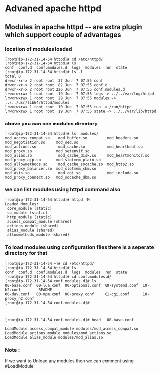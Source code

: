 # Advaned apache httpd 

## Modules in apache httpd -- are extra plugin which support couple of advantages 

### location of modules loaded 

```
[root@ip-172-31-14-54 httpd]# cd /etc/httpd/
[root@ip-172-31-14-54 httpd]# ls
conf  conf.d  conf.modules.d  logs  modules  run  state
[root@ip-172-31-14-54 httpd]# ls -l
total 0
drwxr-xr-x 2 root root  37 Jun  7 07:55 conf
drwxr-xr-x 2 root root  82 Jun  7 07:55 conf.d
drwxr-xr-x 2 root root 226 Jun  7 07:55 conf.modules.d
lrwxrwxrwx 1 root root  19 Jun  7 07:55 logs -> ../../var/log/httpd
lrwxrwxrwx 1 root root  29 Jun  7 07:55 modules -> ../../usr/lib64/httpd/modules
lrwxrwxrwx 1 root root  10 Jun  7 07:55 run -> /run/httpd
lrwxrwxrwx 1 root root  19 Jun  7 07:55 state -> ../../var/lib/httpd
```

### above you can see modules directory 

```
[root@ip-172-31-14-54 httpd]# ls  modules/
mod_access_compat.so    mod_buffer.so         mod_headers.so              mod_negotiation.so     mod_sed.so
mod_actions.so          mod_cache.so          mod_heartbeat.so            mod_proxy.so           mod_setenvif.so
mod_alias.so            mod_cache_disk.so     mod_heartmonitor.so         mod_proxy_ajp.so       mod_slotmem_plain.so
mod_allowmethods.so     mod_cache_socache.so  mod_http2.so                mod_proxy_balancer.so  mod_slotmem_shm.so
mod_asis.so             mod_cgi.so            mod_include.so              mod_proxy_connect.so   mod_socache_dbm.so
```

### we can list modules using httpd command also 

```
[root@ip-172-31-14-54 httpd]# httpd -M 
Loaded Modules:
 core_module (static)
 so_module (static)
 http_module (static)
 access_compat_module (shared)
 actions_module (shared)
 alias_module (shared)
 allowmethods_module (shared)

```

### To load modules using configuration files there is a seperate directory for that

```
[root@ip-172-31-14-54 ~]# cd /etc/httpd/
[root@ip-172-31-14-54 httpd]# ls
conf  conf.d  conf.modules.d  logs  modules  run  state
[root@ip-172-31-14-54 httpd]# cd conf.modules.d/
[root@ip-172-31-14-54 conf.modules.d]# ls
00-base.conf  00-lua.conf  00-optional.conf  00-systemd.conf  10-h2.conf        README
00-dav.conf   00-mpm.conf  00-proxy.conf     01-cgi.conf      10-proxy_h2.conf
[root@ip-172-31-14-54 conf.modules.d]# 



[root@ip-172-31-14-54 conf.modules.d]# head   00-base.conf 

LoadModule access_compat_module modules/mod_access_compat.so
LoadModule actions_module modules/mod_actions.so
LoadModule alias_module modules/mod_alias.so

```

### Note : 

<p> If we want to Unload any modules then we can comment using #LoadModule </p>




